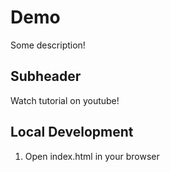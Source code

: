 # Demo

Some description!

## Subheader

Watch tutorial on youtube!

## Local Development

1. Open index.html in your browser